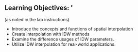 ## Learning Objectives:  '
(as noted in the lab instructions)
- Introduce the concepts and functions of spatial interpolation 
- Create interpolation with IDW methods 
- Examine the difference usages of IDW parameters.   
- Utilize IDW interpolation for real-world applications.   

